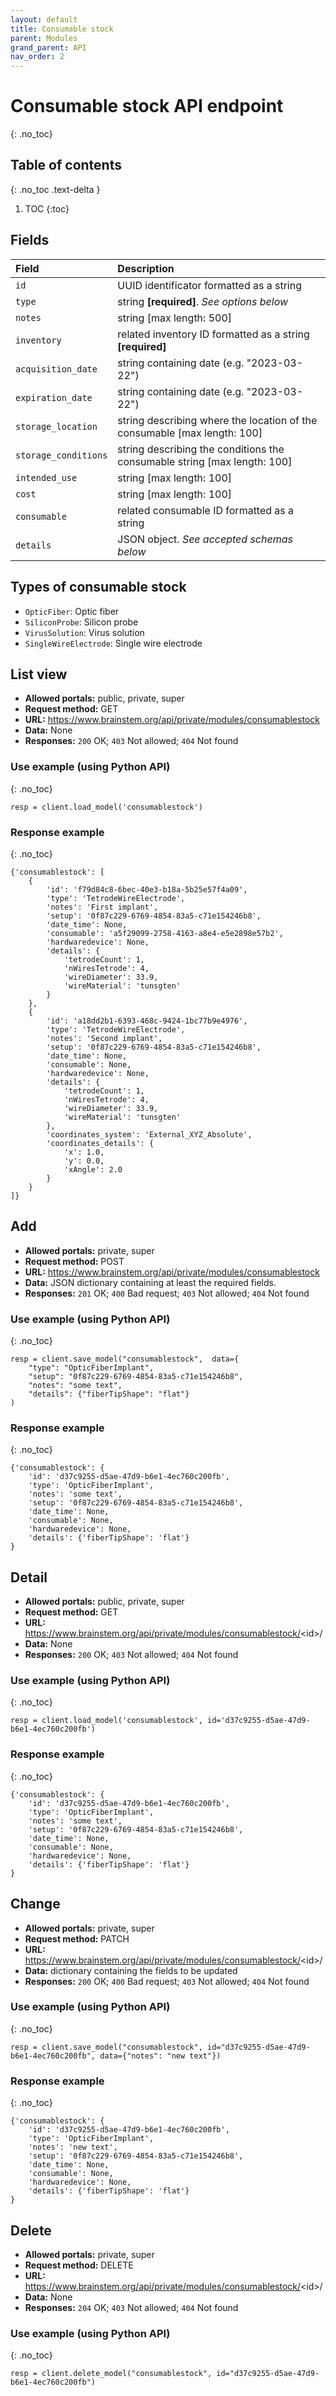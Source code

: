 ```yaml
---
layout: default
title: Consumable stock
parent: Modules
grand_parent: API
nav_order: 2
---
```


# Consumable stock API endpoint
{: .no_toc}

## Table of contents
{: .no_toc .text-delta }

1. TOC
{:toc}

## Fields

| Field        | Description  |
|:-------------|:-------------|
| `id` | UUID identificator formatted as a string |
| `type` | string **[required]**. *See options below* |
| `notes` | string [max length: 500] |
| `inventory` | related inventory ID formatted as a string **[required]** |
| `acquisition_date` | string containing date (e.g. "2023-03-22") |
| `expiration_date` | string containing date (e.g. "2023-03-22") |
| `storage_location` | string describing where the location of the consumable [max length: 100] |
| `storage_conditions` | string describing the conditions the consumable string [max length: 100] |
| `intended_use` | string [max length: 100] |
| `cost` | string [max length: 100] |
| `consumable` | related consumable ID formatted as a string |
| `details` | JSON object. *See accepted schemas below* |


## Types of consumable stock

- `OpticFiber`: Optic fiber
- `SiliconProbe`: Silicon probe
- `VirusSolution`: Virus solution
- `SingleWireElectrode`: Single wire electrode

## List view
- **Allowed portals:** public, private, super
- **Request method:** GET
- **URL:** https://www.brainstem.org/api/private/modules/consumablestock
- **Data:** None
- **Responses:** `200` OK; `403` Not allowed; `404` Not found

### Use example (using Python API)
{: .no_toc}

```
resp = client.load_model('consumablestock')
```

### Response example
{: .no_toc}

```
{'consumablestock': [
    {
        'id': 'f79d84c8-6bec-40e3-b18a-5b25e57f4a09',
        'type': 'TetrodeWireElectrode',
        'notes': 'First implant',
        'setup': '0f87c229-6769-4854-83a5-c71e154246b8',
        'date_time': None,
        'consumable': 'a5f29099-2758-4163-a8e4-e5e2898e57b2',
        'hardwaredevice': None,
        'details': {
            'tetrodeCount': 1,
            'nWiresTetrode': 4,
            'wireDiameter': 33.9,
            'wireMaterial': 'tunsgten'
        }
    },
    {
        'id': 'a18dd2b1-6393-468c-9424-1bc77b9e4976',
        'type': 'TetrodeWireElectrode',
        'notes': 'Second implant',
        'setup': '0f87c229-6769-4854-83a5-c71e154246b8',
        'date_time': None,
        'consumable': None,
        'hardwaredevice': None,
        'details': {
            'tetrodeCount': 1,
            'nWiresTetrode': 4,
            'wireDiameter': 33.9,
            'wireMaterial': 'tunsgten'
        },
        'coordinates_system': 'External_XYZ_Absolute',
        'coordinates_details': {
            'x': 1.0,
            'y': 0.0,
            'xAngle': 2.0
        }
    }
]}
```


## Add
- **Allowed portals:** private, super
- **Request method:** POST
- **URL:** https://www.brainstem.org/api/private/modules/consumablestock
- **Data:** JSON dictionary containing at least the required fields.
- **Responses:** `201` OK; `400` Bad request; `403` Not allowed; `404` Not found

### Use example (using Python API)
{: .no_toc}

```
resp = client.save_model("consumablestock",  data={
    "type": "OpticFiberImplant",
    "setup": "0f87c229-6769-4854-83a5-c71e154246b8",
    "notes": "some text",
    "details": {"fiberTipShape": "flat"}
)
```

### Response example
{: .no_toc}

```
{'consumablestock': {
    'id': 'd37c9255-d5ae-47d9-b6e1-4ec760c200fb',
    'type': 'OpticFiberImplant',
    'notes': 'some text',
    'setup': '0f87c229-6769-4854-83a5-c71e154246b8',
    'date_time': None,
    'consumable': None,
    'hardwaredevice': None,
    'details': {'fiberTipShape': 'flat'}
}
```


## Detail
- **Allowed portals:** public, private, super
- **Request method:** GET
- **URL:** https://www.brainstem.org/api/private/modules/consumablestock/<id\>/
- **Data:** None
- **Responses:** `200` OK; `403` Not allowed; `404` Not found

### Use example (using Python API)
{: .no_toc}

```
resp = client.load_model('consumablestock', id='d37c9255-d5ae-47d9-b6e1-4ec760c200fb')
```

### Response example
{: .no_toc}

```
{'consumablestock': {
    'id': 'd37c9255-d5ae-47d9-b6e1-4ec760c200fb',
    'type': 'OpticFiberImplant',
    'notes': 'some text',
    'setup': '0f87c229-6769-4854-83a5-c71e154246b8',
    'date_time': None,
    'consumable': None,
    'hardwaredevice': None,
    'details': {'fiberTipShape': 'flat'}
}
```


## Change
- **Allowed portals:** private, super
- **Request method:** PATCH
- **URL:** https://www.brainstem.org/api/private/modules/consumablestock/<id\>/
- **Data:** dictionary containing the fields to be updated
- **Responses:** `200` OK; `400` Bad request; `403` Not allowed; `404` Not found


### Use example (using Python API)
{: .no_toc}

```
resp = client.save_model("consumablestock", id="d37c9255-d5ae-47d9-b6e1-4ec760c200fb", data={"notes": "new text"})
```

### Response example
{: .no_toc}

```
{'consumablestock': {
    'id': 'd37c9255-d5ae-47d9-b6e1-4ec760c200fb',
    'type': 'OpticFiberImplant',
    'notes': 'new text',
    'setup': '0f87c229-6769-4854-83a5-c71e154246b8',
    'date_time': None,
    'consumable': None,
    'hardwaredevice': None,
    'details': {'fiberTipShape': 'flat'}
}
```

## Delete
- **Allowed portals:** private, super
- **Request method:** DELETE
- **URL:** https://www.brainstem.org/api/private/modules/consumablestock/<id\>/
- **Data:** None
- **Responses:** `204` OK; `403` Not allowed; `404` Not found

### Use example (using Python API)
{: .no_toc}

```
resp = client.delete_model("consumablestock", id="d37c9255-d5ae-47d9-b6e1-4ec760c200fb")
```